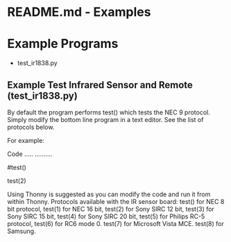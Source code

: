 
# README.md - Examples

# Example Programs
- test_ir1838.py


## Example Test Infrared Sensor and Remote  (test_ir1838.py)

By default the program performs test() which tests the NEC 9 protocol.
Simply modify the bottom line program in a text editor.  See the list of protocols below.

For example:

Code .....
..........

#test() 

test(2)

Using Thonny is suggested as you can modify the code and run it from within Thonny.
Protocols available with the IR sensor board:
test() for NEC 8 bit protocol,
test(1) for NEC 16 bit,
test(2) for Sony SIRC 12 bit,
test(3) for Sony SIRC 15 bit,
test(4) for Sony SIRC 20 bit,
test(5) for Philips RC-5 protocol,
test(6) for RC6 mode 0.
test(7) for Microsoft Vista MCE.
test(8) for Samsung.


